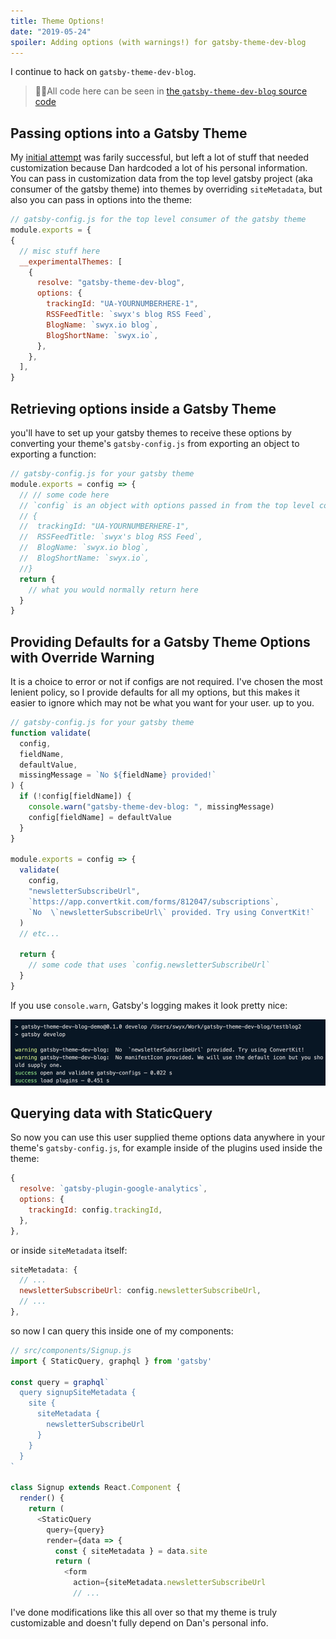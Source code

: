 ```yaml
---
title: Theme Options!
date: "2019-05-24"
spoiler: Adding options (with warnings!) for gatsby-theme-dev-blog
---
```


I continue to hack on `gatsby-theme-dev-blog`.

> 💁🏼‍All code here can be seen in [the `gatsby-theme-dev-blog` source code](https://github.com/sw-yx/gatsby-theme-dev-blog)

## Passing options into a Gatsby Theme

My [initial attempt](/hello-world) was farily successful, but left a lot of stuff that needed customization because Dan hardcoded a lot of his personal information. You can pass in customization data from the top level gatsby project (aka consumer of the gatsby theme) into themes by overriding `siteMetadata`, but also you can pass in options into the theme:

```js
// gatsby-config.js for the top level consumer of the gatsby theme
module.exports = {
{
  // misc stuff here
  __experimentalThemes: [
    {
      resolve: "gatsby-theme-dev-blog",
      options: {
        trackingId: "UA-YOURNUMBERHERE-1",
        RSSFeedTitle: `swyx's blog RSS Feed`,
        BlogName: `swyx.io blog`,
        BlogShortName: `swyx.io`,
      },
    },
  ],
}
```

## Retrieving options inside a Gatsby Theme

you'll have to set up your gatsby themes to receive these options by converting your theme's `gatsby-config.js` from exporting an object to exporting a function:

```js
// gatsby-config.js for your gatsby theme
module.exports = config => {
  // // some code here
  // `config` is an object with options passed in from the top level consumer of the theme, eg per the above it is equal to
  // {
  //  trackingId: "UA-YOURNUMBERHERE-1",
  //  RSSFeedTitle: `swyx's blog RSS Feed`,
  //  BlogName: `swyx.io blog`,
  //  BlogShortName: `swyx.io`,
  //}
  return {
    // what you would normally return here
  }
}
```

## Providing Defaults for a Gatsby Theme Options with Override Warning

It is a choice to error or not if configs are not required. I've chosen the most lenient policy, so I provide defaults for all my options, but this makes it easier to ignore which may not be what you want for your user. up to you.

```js
// gatsby-config.js for your gatsby theme
function validate(
  config,
  fieldName,
  defaultValue,
  missingMessage = `No ${fieldName} provided!`
) {
  if (!config[fieldName]) {
    console.warn("gatsby-theme-dev-blog: ", missingMessage)
    config[fieldName] = defaultValue
  }
}

module.exports = config => {
  validate(
    config,
    "newsletterSubscribeUrl",
    `https://app.convertkit.com/forms/812047/subscriptions`,
    `No  \`newsletterSubscribeUrl\` provided. Try using ConvertKit!`
  )
  // etc...

  return {
    // some code that uses `config.newsletterSubscribeUrl`
  }
}
```

If you use `console.warn`, Gatsby's logging makes it look pretty nice:

![Warning from gatsby-theme-dev-blog](./warning.png)

## Querying data with StaticQuery

So now you can use this user supplied theme options data anywhere in your theme's `gatsby-config.js`, for example inside of the plugins used inside the theme:

```js
{
  resolve: `gatsby-plugin-google-analytics`,
  options: {
    trackingId: config.trackingId,
  },
},
```

or inside `siteMetadata` itself:

```js
siteMetadata: {
  // ...
  newsletterSubscribeUrl: config.newsletterSubscribeUrl,
  // ...
},
```

so now I can query this inside one of my components:

```js
// src/components/Signup.js
import { StaticQuery, graphql } from 'gatsby'

const query = graphql`
  query signupSiteMetadata {
    site {
      siteMetadata {
        newsletterSubscribeUrl
      }
    }
  }
`

class Signup extends React.Component {
  render() {
    return (
      <StaticQuery
        query={query}
        render={data => {
          const { siteMetadata } = data.site
          return (
            <form
              action={siteMetadata.newsletterSubscribeUrl
              // ...
```

I've done modifications like this all over so that my theme is truly customizable and doesn't fully depend on Dan's personal info.
